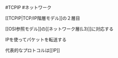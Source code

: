 #TCPIP #ネットワーク

[[TCPIP|TCP/IP階層モデル]]の２層目

[[OSI参照モデル]]の[[ネットワーク層(L3)]]に対応する

IPを使ってパケットを転送する

代表的なプロトコルは[[IP]]
